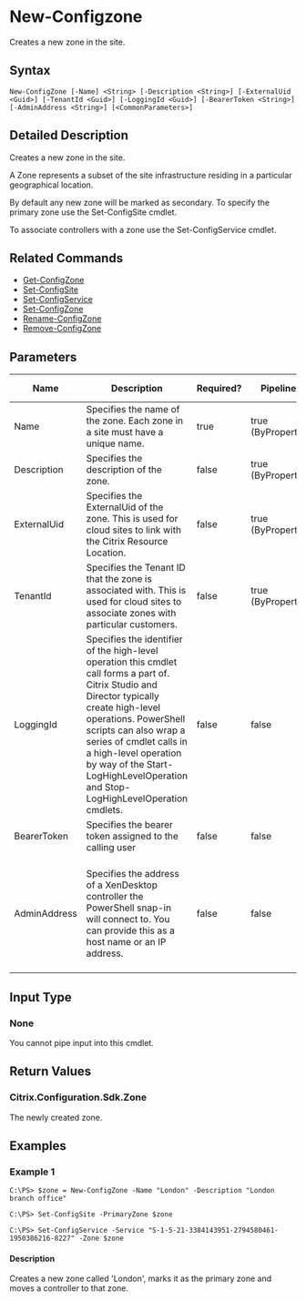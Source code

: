 ﻿
# New-Configzone
Creates a new zone in the site.
## Syntax
```
New-ConfigZone [-Name] <String> [-Description <String>] [-ExternalUid <Guid>] [-TenantId <Guid>] [-LoggingId <Guid>] [-BearerToken <String>] [-AdminAddress <String>] [<CommonParameters>]
```
## Detailed Description
Creates a new zone in the site.

A Zone represents a subset of the site infrastructure residing in a particular geographical location.

By default any new zone will be marked as secondary. To specify the primary zone use the Set-ConfigSite cmdlet.

To associate controllers with a zone use the Set-ConfigService cmdlet.


## Related Commands

* [Get-ConfigZone](./Get-ConfigZone/)
* [Set-ConfigSite](./Set-ConfigSite/)
* [Set-ConfigService](./Set-ConfigService/)
* [Set-ConfigZone](./Set-ConfigZone/)
* [Rename-ConfigZone](./Rename-ConfigZone/)
* [Remove-ConfigZone](./Remove-ConfigZone/)
## Parameters
| Name   | Description | Required? | Pipeline Input | Default Value |
| --- | --- | --- | --- | --- |
| Name | Specifies the name of the zone. Each zone in a site must have a unique name. | true | true (ByPropertyName) |  |
| Description | Specifies the description of the zone. | false | true (ByPropertyName) |  |
| ExternalUid | Specifies the ExternalUid of the zone. This is used for cloud sites to link with the Citrix Resource Location. | false | true (ByPropertyName) |  |
| TenantId | Specifies the Tenant ID that the zone is associated with. This is used for cloud sites to associate zones with particular customers. | false | true (ByPropertyName) |  |
| LoggingId | Specifies the identifier of the high-level operation this cmdlet call forms a part of. Citrix Studio and Director typically create high-level operations. PowerShell scripts can also wrap a series of cmdlet calls in a high-level operation by way of the Start-LogHighLevelOperation and Stop-LogHighLevelOperation cmdlets. | false | false |  |
| BearerToken | Specifies the bearer token assigned to the calling user | false | false |  |
| AdminAddress | Specifies the address of a XenDesktop controller the PowerShell snap-in will connect to. You can provide this as a host name or an IP address. | false | false | Localhost. Once a value is provided by any cmdlet, this value becomes the default. |

## Input Type

### None
You cannot pipe input into this cmdlet.
## Return Values

### Citrix.Configuration.Sdk.Zone
The newly created zone.
## Examples

### Example 1
```
C:\PS> $zone = New-ConfigZone -Name "London" -Description "London branch office"

C:\PS> Set-ConfigSite -PrimaryZone $zone

C:\PS> Set-ConfigService -Service "S-1-5-21-3384143951-2794580461-1950386216-8227" -Zone $zone
```
#### Description
Creates a new zone called 'London', marks it as the primary zone and moves a controller to that zone.
